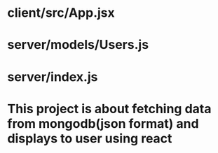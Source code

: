 # client/src/App.jsx
# server/models/Users.js
# server/index.js
# This project is about fetching data from mongodb(json format) and displays to user using react
